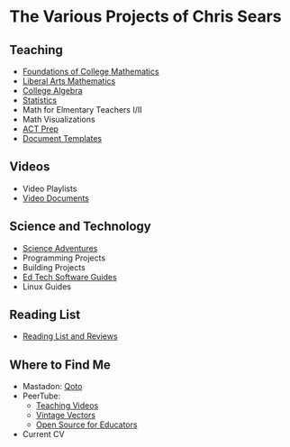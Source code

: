 # The Various Projects of Chris Sears

## Teaching

* [Foundations of College Mathematics](/foundations/foundations.md)
* [Liberal Arts Mathematics](./liberal_arts_math/liberal_arts_mathematics.md)
* [College Algebra](./college_algebra/college_algebra.md)
* [Statistics](./statistics/statistics.md)
* Math for Elmentary Teachers I/II
* Math Visualizations
* [ACT Prep](./act_prep/act_prep.md)
* [Document Templates](./templates/templates.md)

## Videos
* Video Playlists
* [Video Documents](./video_files/video_documents.md)

## Science and Technology
* [Science Adventures](./science_adventures/ScienceAdventures.md)
* Programming Projects
* Building Projects
* [Ed Tech Software Guides ](./software_guides/guides.md)
* Linux Guides

## Reading List
* [Reading List and Reviews](./reading/reading.md)	

## Where to Find Me
* Mastadon: [Qoto](https://qoto.org/@OmegaLimit)
* PeerTube:
	- [Teaching Videos](https://spectra.video/c/chris_sears_teaching/videos)
	- [Vintage Vectors](https://spectra.video/c/chris_sears_fun/videos)
	- [Open Source for Educators](https://spectra.video/c/chirs_sears_technology/videos)
* Current CV
